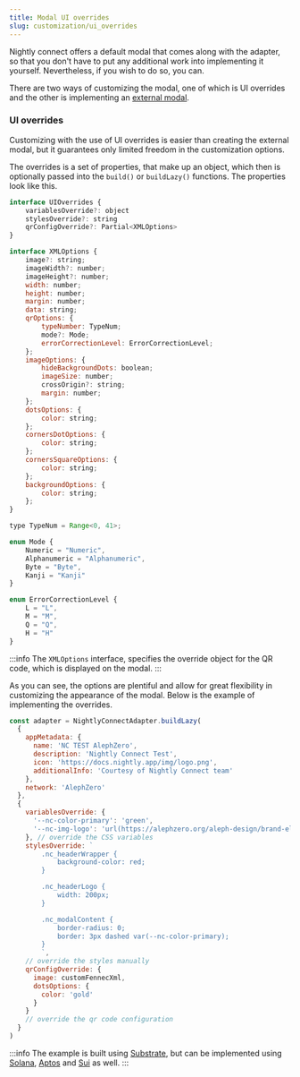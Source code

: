 ```yaml
---
title: Modal UI overrides
slug: customization/ui_overrides
---
```


Nightly connect offers a default modal that comes along with the adapter, so that you don't have to put any additional work into implementing it yourself. Nevertheless, if you wish to do so, you can.

There are two ways of customizing the modal, one of which is UI overrides and the other is implementing an [external modal](./external_modal).

### UI overrides

Customizing with the use of UI overrides is easier than creating the external modal, but it guarantees only limited freedom in the customization options.

The overrides is a set of properties, that make up an object, which then is optionally passed into the `build()` or `buildLazy()` functions. The properties look like this.

```js
interface UIOverrides {
    variablesOverride?: object
    stylesOverride?: string
    qrConfigOverride?: Partial<XMLOptions>
}

interface XMLOptions {
    image?: string;
    imageWidth?: number;
    imageHeight?: number;
    width: number;
    height: number;
    margin: number;
    data: string;
    qrOptions: {
        typeNumber: TypeNum;
        mode?: Mode;
        errorCorrectionLevel: ErrorCorrectionLevel;
    };
    imageOptions: {
        hideBackgroundDots: boolean;
        imageSize: number;
        crossOrigin?: string;
        margin: number;
    };
    dotsOptions: {
        color: string;
    };
    cornersDotOptions: {
        color: string;
    };
    cornersSquareOptions: {
        color: string;
    };
    backgroundOptions: {
        color: string;
    };
}

type TypeNum = Range<0, 41>;

enum Mode {
    Numeric = "Numeric",
    Alphanumeric = "Alphanumeric",
    Byte = "Byte",
    Kanji = "Kanji"
}

enum ErrorCorrectionLevel {
    L = "L",
    M = "M",
    Q = "Q",
    H = "H"
}
```

:::info
The `XMLOptions` interface, specifies the override object for the QR code, which is displayed on the modal.
:::

As you can see, the options are plentiful and allow for great flexibility in customizing the appearance of the modal.
Below is the example of implementing the overrides.

```js
const adapter = NightlyConnectAdapter.buildLazy(
  {
    appMetadata: {
      name: 'NC TEST AlephZero',
      description: 'Nightly Connect Test',
      icon: 'https://docs.nightly.app/img/logo.png',
      additionalInfo: 'Courtesy of Nightly Connect team'
    },
    network: 'AlephZero'
  },
  {
    variablesOverride: {
      '--nc-color-primary': 'green',
      '--nc-img-logo': 'url(https://alephzero.org/aleph-design/brand-elements/logo-day.svg)'
    }, // override the CSS variables
    stylesOverride: `
        .nc_headerWrapper {
            background-color: red;
        }

        .nc_headerLogo {
            width: 200px;
        }

        .nc_modalContent {
            border-radius: 0;
            border: 3px dashed var(--nc-color-primary);
        }
        `,
    // override the styles manually
    qrConfigOverride: {
      image: customFennecXml,
      dotsOptions: {
        color: 'gold'
      }
    }
    // override the qr code configuration
  }
)
```

:::info
The example is built using [Substrate](../../substrate/substrate/start), but can be implemented using [Solana](../../solana/solana/start), [Aptos](../../aptos/aptos/start) and [Sui](../../sui/sui/start) as well.
:::
